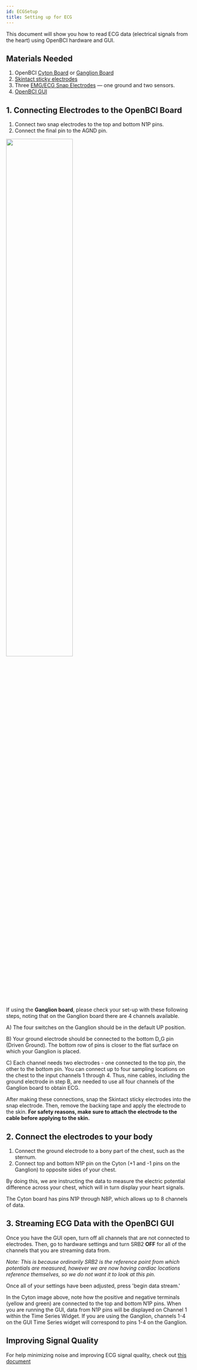 ```yaml
---
id: ECGSetup
title: Setting up for ECG
---
```


This document will show you how to read ECG data (electrical signals from  the heart) using OpenBCI hardware and GUI.

## Materials Needed
1. OpenBCI [Cyton Board](https://shop.openbci.com/collections/frontpage/products/cyton-biosensing-board-8-channel?variant=38958638542) or [Ganglion Board](https://shop.openbci.com/collections/frontpage/products/ganglion-board)
2. [Skintact sticky electrodes](https://shop.openbci.com/collections/frontpage/products/skintact-f301-pediatric-foam-solid-gel-electrodes-30-pack?variant=29467659395)
3. Three [EMG/ECG Snap Electrodes](https://shop.openbci.com/collections/frontpage/products/emg-ecg-snap-electrode-cables?variant=32372786958) — one ground and two sensors.
4. [OpenBCI GUI](../../06Software/01-OpenBCISoftware/01-OpenBCI_GUI.md)

## 1. Connecting Electrodes to the OpenBCI Board
1. Connect two snap electrodes to the top and bottom N1P pins.
2. Connect the final pin to the AGND pin.

<img src="https://github.com/OpenBCI/Docs/blob/master/assets/images/EMG_Cyton_Setup.jpg?raw=true" width="60%">

If using the **Ganglion board**, please check your set-up with these following steps, noting that on the Ganglion board there are 4 channels available.

A) The four switches on the Ganglion should be in the default UP position.

B) Your ground electrode should be connected to the bottom D_G pin (Driven Ground). The bottom row of pins is closer to the flat surface on which your Ganglion is placed.

C) Each channel needs two electrodes - one connected to the top pin, the other to the bottom pin. You can connect up to four sampling locations on the chest to the input channels 1 through 4. Thus, nine cables, including the ground electrode in step B, are needed to use all four channels of the Ganglion board to obtain ECG.

After making these connections, snap the Skintact sticky electrodes into the snap electrode. Then, remove the backing tape and apply the electrode to the skin. **For safety reasons, make sure to attach the electrode to the cable before applying to the skin.**

## 2. Connect the electrodes to your body

1. Connect the ground electrode to a bony part of the chest, such as the sternum.
2. Connect top and bottom N1P pin on the Cyton (+1 and -1 pins on the Ganglion) to opposite sides of your chest.

By doing this, we are instructing the data to measure the electric potential difference across your chest, which will in turn display your heart signals.

The Cyton board has pins N1P through N8P, which allows up to 8 channels of data. 

## 3. Streaming ECG Data with the OpenBCI GUI

Once you have the GUI open, turn off all channels that are not connected to electrodes. Then, go to hardware settings and turn SRB2 **OFF** for all of the channels that you are streaming data from.

*Note: This is because ordinarily SRB2 is the reference point from which potentials are measured, however we are now having cardiac locations reference themselves, so we do not want it to look at this pin.*

Once all of your settings have been adjusted, press 'begin data stream.'

In the Cyton image above, note how the positive and negative terminals (yellow and green) are connected to the top and bottom N1P pins. When you are running the GUI, data from N1P pins will be displayed on Channel 1 within the Time Series Widget. If you are using the Ganglion, channels 1-4 on the GUI Time Series widget will correspond to pins 1-4 on the Ganglion.

## Improving Signal Quality

For help minimizing noise and improving ECG signal quality, check out [this document](10Troubleshooting/01-MinimizingNoise.md)
